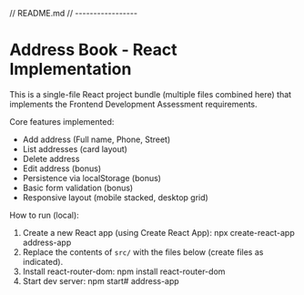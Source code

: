 // README.md
// -----------------
# Address Book - React Implementation


This is a single-file React project bundle (multiple files combined here) that implements the Frontend Development Assessment requirements.


Core features implemented:
- Add address (Full name, Phone, Street)
- List addresses (card layout)
- Delete address
- Edit address (bonus)
- Persistence via localStorage (bonus)
- Basic form validation (bonus)
- Responsive layout (mobile stacked, desktop grid)


How to run (local):
1. Create a new React app (using Create React App):
npx create-react-app address-app
2. Replace the contents of `src/` with the files below (create files as indicated).
3. Install react-router-dom:
npm install react-router-dom
4. Start dev server:
npm start#   a d d r e s s - a p p  
 